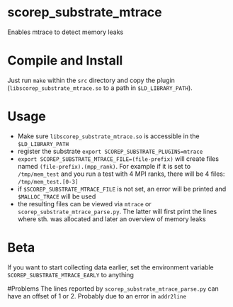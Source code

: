 # scorep_substrate_mtrace
Enables mtrace to detect memory leaks

# Compile and Install

Just run `make` within the `src` directory and copy the plugin (`libscorep_substrate_mtrace.so` to a path in `$LD_LIBRARY_PATH`).

# Usage
- Make sure `libscorep_substrate_mtrace.so` is accessible in the `$LD_LIBRARY_PATH`
- register the substrate `export SCOREP_SUBSTRATE_PLUGINS=mtrace`
- `export SCOREP_SUBSTRATE_MTRACE_FILE=(file-prefix)` will create files named `(file-prefix).(mpp_rank)`. For example if it is set to `/tmp/mem_test` and you run a test with 4 MPI ranks, there will be 4 files: `/tmp/mem_test.[0-3]`
- if `$SCOREP_SUBSTRATE_MTRACE_FILE` is not set, an error will be printed and `$MALLOC_TRACE` will be used
- the resulting files can be viewed via `mtrace` or `scorep_substrate_mtrace_parse.py`. The latter will first print the lines where sth. was allocated and later an overview of memory leaks

# Beta
If you want to start collecting data earlier, set the environment variable `SCOREP_SUBSTRATE_MTRACE_EARLY` to anything

#Problems
The lines reported by `scorep_substrate_mtrace_parse.py` can have an offset of 1 or 2. Probably due to an error in `addr2line`